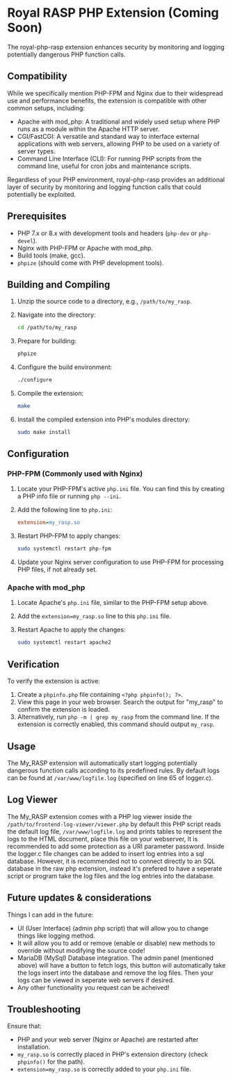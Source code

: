 # Royal RASP PHP Extension (Coming Soon)

The royal-php-rasp extension enhances security by monitoring and logging potentially dangerous PHP function calls.

## Compatibility

While we specifically mention PHP-FPM and Nginx due to their widespread use and performance benefits, the extension is compatible with other common setups, including:

- Apache with mod_php: A traditional and widely used setup where PHP runs as a module within the Apache HTTP server.
- CGI/FastCGI: A versatile and standard way to interface external applications with web servers, allowing PHP to be used on a variety of server types.
- Command Line Interface (CLI): For running PHP scripts from the command line, useful for cron jobs and maintenance scripts.

Regardless of your PHP environment, royal-php-rasp provides an additional layer of security by monitoring and logging function calls that could potentially be exploited.

## Prerequisites

- PHP 7.x or 8.x with development tools and headers (`php-dev` or `php-devel`).
- Nginx with PHP-FPM or Apache with mod_php.
- Build tools (make, gcc).
- `phpize` (should come with PHP development tools).

## Building and Compiling

1. Unzip the source code to a directory, e.g., `/path/to/my_rasp`.

2. Navigate into the directory:
    ```bash
    cd /path/to/my_rasp
    ```

3. Prepare for building:
    ```bash
    phpize
    ```

4. Configure the build environment:
    ```bash
    ./configure
    ```

5. Compile the extension:
    ```bash
    make
    ```

6. Install the compiled extension into PHP's modules directory:
    ```bash
    sudo make install
    ```

## Configuration

### PHP-FPM (Commonly used with Nginx)

1. Locate your PHP-FPM's active `php.ini` file. You can find this by creating a PHP info file or running `php --ini`.

2. Add the following line to `php.ini`:
    ```ini
    extension=my_rasp.so
    ```

3. Restart PHP-FPM to apply changes:
    ```bash
    sudo systemctl restart php-fpm
    ```

4. Update your Nginx server configuration to use PHP-FPM for processing PHP files, if not already set.

### Apache with mod_php

1. Locate Apache's `php.ini` file, similar to the PHP-FPM setup above.

2. Add the `extension=my_rasp.so` line to this `php.ini` file.

3. Restart Apache to apply the changes:
    ```bash
    sudo systemctl restart apache2
    ```

## Verification

To verify the extension is active:

1. Create a `phpinfo.php` file containing `<?php phpinfo(); ?>`.
2. View this page in your web browser. Search the output for "my_rasp" to confirm the extension is loaded.
3. Alternatively, run `php -m | grep my_rasp` from the command line. If the extension is correctly enabled, this command should output `my_rasp`.

## Usage

The My_RASP extension will automatically start logging potentially dangerous function calls according to its predefined rules. By default logs can be found at `/var/www/logfile.log` (specified on line 65 of logger.c).

## Log Viewer

The My_RASP extension comes with a PHP log viewer inside the `/path/to/frontend-log-viewer/viewer.php` by default this PHP script reads the default log file, `/var/www/logfile.log` and prints tables to represent the logs to the HTML document, place this file on your webserver, It is recommended to add some protection as a URI parameter password. Inside the logger.c file changes can be added to insert log entries into a sql database.
However, it is recommended not to connect directly to an SQL database in the raw php extension, instead it's prefered to have a seperate script or program take the log files and the log entries into the database.

## Future updates & considerations

Things I can add in the future:

- UI (User Interface) (admin php script) that will allow you to change things like logging method.
- It will allow you to add or remove (enable or disable) new methods to override without modifying the source code!
- MariaDB (MySql) Database integration. The admin panel (mentioned above) will have a button to fetch logs, this button will automatically take the logs insert into the database and remove the log files. Then your logs can be viewed in seperate web servers if desired.
- Any other functionality you request can be acheived!


## Troubleshooting

Ensure that:
- PHP and your web server (Nginx or Apache) are restarted after installation.<br>
- `my_rasp.so` is correctly placed in PHP's extension directory (check `phpinfo()` for the path).<br>
- `extension=my_rasp.so` is correctly added to your `php.ini` file.
